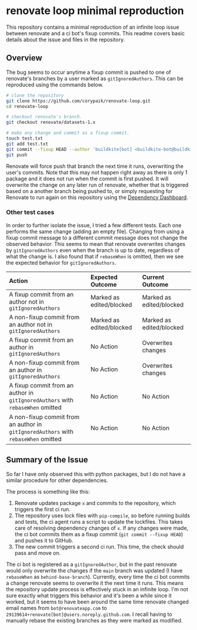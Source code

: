 # renovate loop minimal reproduction

This repository contains a minimal reproduction of an infinite loop issue between renovate and a ci bot's fixup commits. This readme covers basic details about the issue and files in the repository.

## Overview

The bug seems to occur anytime a fixup commit is pushed to one of renovate's branches by a user marked as `gitIgnoredAuthors`. This can be reproduced using the commands below.

```bash
# clone the repository
git clone https://github.com/corypaik/renovate-loop.git
cd renovate-loop

# checkout renovate's branch.
git checkout renovate/datasets-1.x

# make any change and commit as a fixup commit.
touch test.txt
git add test.txt
git commit --fixup HEAD --author 'buildkite[bot] <buildkite-bot@buildkite.com>'
git push
```

Renovate will force push that branch the next time it runs, overwriting the user's commits. Note that this may not happen right away as there is only 1 package and it does not run when the commit is first pushed. It will overwrite the change on any later run of renovate, whether that is triggered based on a another branch being pushed to, or simply requesting for Renovate to run again on this repository using the [Dependency Dashboard](https://github.com/corypaik/renovate-loop/issues/1).

### Other test cases

In order to further isolate the issue, I tried a few different tests. Each one performs the same change (adding an empty file). Changing from using a fixup commit message to a different commit message does not change the observed behavior. This seems to mean that renovate overwrites changes by `gitIgnoredAuthors` even when the branch is up to date, regardless of what the change is. I also found that if `rebaseWhen` is omitted, then we see the expected behavior for `gitIgnoredAuthors`.

| Action                                                                             | Expected Outcome         | Current Outcome          |
| :--------------------------------------------------------------------------------- | :----------------------- | :----------------------- |
| A fixup commit from an author not in `gitIgnoredAuthors`                           | Marked as edited/blocked | Marked as edited/blocked |
| A non-fixup commit from an author not in `gitIgnoredAuthors`                       | Marked as edited/blocked | Marked as edited/blocked |
| A fixup commit from an author in `gitIgnoredAuthors`                               | No Action                | Overwrites changes       |
| A non-fixup commit from an author in `gitIgnoredAuthors`                           | No Action                | Overwrites changes       |
| A fixup commit from an author in `gitIgnoredAuthors` with `rebaseWhen` omitted     | No Action                | No Action                |
| A non-fixup commit from an author in `gitIgnoredAuthors` with `rebaseWhen` omitted | No Action                | No Action                |

## Summary of the Issue

So far I have only observed this with python packages, but I do not have a similar procedure for other dependencies.

The process is something like this:

1. Renovate updates package `x` and commits to the repository, which triggers the first ci run.
2. The repository uses lock files with `pip-compile`, so before running builds and tests, the ci agent runs a script to update the lockfiles. This takes care of resolving dependency changes of `x`. If any changes were made, the ci bot commits them as a fixup commit (`git commit --fixup HEAD`) and pushes it to GitHub.
3. The new commit triggers a second ci run. This time, the check should pass and move on.

The ci bot is registered as a `gitIgnoredAuthor`, but in the past renovate would only overwrite the changes if the `main` branch was updated (I have `rebaseWhen` as `behind-base-branch`). Currently, every time the ci bot commits a change renovate seems to overwrite it the next time it runs. This means the repository update process is effectively stuck in an infinite loop. I'm not sure exactly what triggers this behavior and it's been a while since it worked, but it seems to have been around the same time renovate changed email names from `bot@renovateapp.com` to `29139614+renovate[bot]@users.noreply.github.com`. I recall having to manually rebase the existing branches as they were marked as modified.

